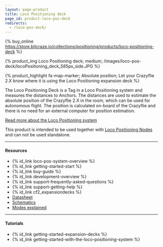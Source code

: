 ```yaml
---
layout: page-product
title: Loco Positioning deck
page_id: product-loco-pos-deck
redirects:
  - /loco-pos-deck/
---
```


{% buy_online https://store.bitcraze.io/collections/positioning/products/loco-positioning-deck %}

{% product_img Loco Positioning deck; medium; /images/loco-pos-deck/locoPositioning_deck_585px_side.JPG %}


{% product_highlight
fa-map-marker;
Absolute position;
Let your Crazyflie 2.X know where it is using the Loco Positioning expansion deck
%}

The Loco Positioning Deck is a Tag in a Loco Positioning system and measures
the distances to Anchors. The distances are used to estimate the
absolute position of the Crazyflie 2.X in the room, which can be used for
autonomous flight. The position is calculated on-board of the Crazyflie and there
is no need for an external computer for position estimation.

[Read more about the Loco Positioning system](/products/loco-positioning-system/)

This product is intended to be used together with
[Loco Positioning Nodes](/products/loco-positioning-node/) and can not be used standalone.

---


#### Resources

- {% id_link loco-pos-system-overview %}
- {% id_link getting-started-start %}
- {% id_link buy-guide %}
- {% id_link development-overview %}
- {% id_link support-frequently-asked-questions %}
- {% id_link support-getting-help %}
- {% id_link cf2_expansiondecks %}
- [Datasheet](/documentation/hardware/loco_deck/loco_deck-datasheet.pdf)
- [Schematics](/documentation/hardware/loco_deck/loco_deck_revd.pdf)
- [Modes explained](/documentation/repository/crazyflie-firmware/master/userguides/decks/active-marker-deck/)

---


#### Tutorials

* {% id_link getting-started-expansion-decks %}
* {% id_link getting-started-with-the-loco-positioning-system %}
